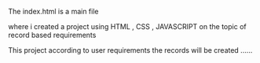 The index.html is a main file 

where i created a project using HTML , CSS , JAVASCRIPT on the topic of record based requirements

This project according to user requirements the records will be created ......
